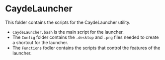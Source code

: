 # CaydeLauncher

This folder contains the scripts for the CaydeLauncher utility.

- `CaydeLauncher.bash` is the main script for the launcher.
- The `Config` folder contains the `.desktop` and `.png` files needed to create a shortcut for the launcher.
- The `Functions` fodler contains the scripts that control the features of the launcher.

